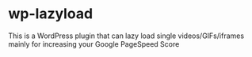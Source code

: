 # wp-lazyload
This is a WordPress plugin that can lazy load single videos/GIFs/iframes mainly for increasing your Google PageSpeed Score
